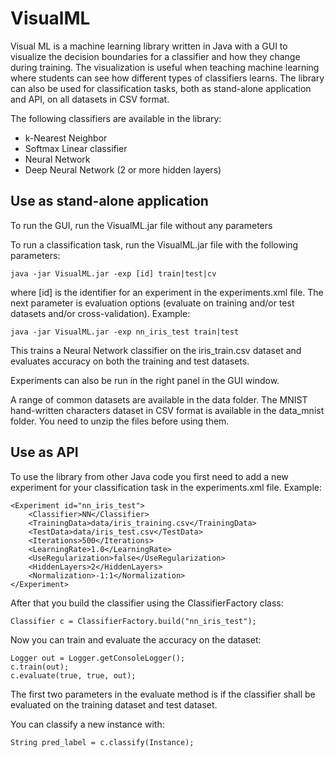 # VisualML
Visual ML is a machine learning library written in Java with a GUI to visualize the decision boundaries for a classifier and how they change during training. 
The visualization is useful when teaching machine learning where students can see how different types of classifiers learns. 
The library can also be used for classification tasks, both as stand-alone application and API, on all datasets in CSV format.

The following classifiers are available in the library:
- k-Nearest Neighbor
- Softmax Linear classifier
- Neural Network
- Deep Neural Network (2 or more hidden layers)

## Use as stand-alone application
To run the GUI, run the VisualML.jar file without any parameters

To run a classification task, run the VisualML.jar file with the following parameters:
```
java -jar VisualML.jar -exp [id] train|test|cv
```
where [id] is the identifier for an experiment in the experiments.xml file. The next parameter is evaluation options (evaluate on training and/or test datasets and/or cross-validation).
Example:
```
java -jar VisualML.jar -exp nn_iris_test train|test
```
This trains a Neural Network classifier on the iris_train.csv dataset and evaluates accuracy on both the training and test datasets.

Experiments can also be run in the right panel in the GUI window.

A range of common datasets are available in the data folder. The MNIST hand-written characters dataset in CSV format is available in the data_mnist folder. You need to unzip the files before using them.

## Use as API
To use the library from other Java code you first need to add a new experiment for your classification task in the experiments.xml file.
Example:
```
<Experiment id="nn_iris_test">
    <Classifier>NN</Classifier>
    <TrainingData>data/iris_training.csv</TrainingData>
    <TestData>data/iris_test.csv</TestData>
    <Iterations>500</Iterations>
    <LearningRate>1.0</LearningRate>
    <UseRegularization>false</UseRegularization>
    <HiddenLayers>2</HiddenLayers>
    <Normalization>-1:1</Normalization>
</Experiment>
```
After that you build the classifier using the ClassifierFactory class:
```
Classifier c = ClassifierFactory.build("nn_iris_test");
```
Now you can train and evaluate the accuracy on the dataset:
```
Logger out = Logger.getConsoleLogger();
c.train(out);
c.evaluate(true, true, out);
```
The first two parameters in the evaluate method is if the classifier shall be evaluated on the training dataset and test dataset.

You can classify a new instance with:
```
String pred_label = c.classify(Instance);
```
